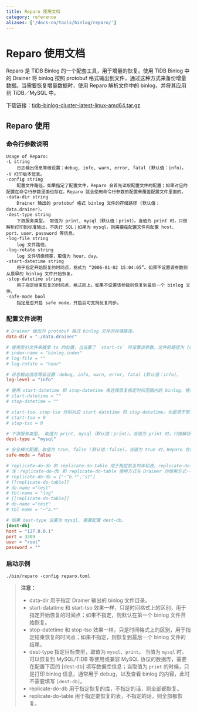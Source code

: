 ```yaml
---
title: Reparo 使用文档
category: reference
aliases: ['/docs-cn/tools/binlog/reparo/']
---
```


# Reparo 使用文档

Reparo 是 TiDB Binlog 的一个配套工具，用于增量的恢复。使用 TiDB Binlog 中的 Drainer 将 binlog 按照 protobuf 格式输出到文件，通过这种方式来备份增量数据。当需要恢复增量数据时，使用 Reparo 解析文件中的 binlog，并将其应用到 TiDB／MySQL 中。

下载链接：[tidb-binlog-cluster-latest-linux-amd64.tar.gz](http://download.pingcap.org/tidb-binlog-cluster-latest-linux-amd64.tar.gz)

## Reparo 使用

### 命令行参数说明

```
Usage of Reparo:
-L string
    日志输出信息等级设置：debug, info, warn, error, fatal (默认值：info)。
-V 打印版本信息。
-config string
    配置文件路径，如果指定了配置文件，Reparo 会首先读取配置文件的配置；如果对应的配置在命令行参数里面也存在，Reparo 就会使用命令行参数的配置来覆盖配置文件里面的。
-data-dir string
    Drainer 输出的 protobuf 格式 binlog 文件的存储路径 (默认值： data.drainer)。
-dest-type string
    下游服务类型。 取值为 print, mysql（默认值：print）。当值为 print 时，只做解析打印到标准输出，不执行 SQL；如果为 mysql，则需要在配置文件内配置 host、port、user、password 等信息。
-log-file string
    log 文件路径。
-log-rotate string
    log 文件切换频率，取值为 hour、day。
-start-datetime string
    用于指定开始恢复的时间点，格式为 “2006-01-02 15:04:05”。如果不设置该参数则从最早的 binlog 文件开始恢复。
-stop-datetime string
    用于指定结束恢复的时间点，格式同上。如果不设置该参数则恢复到最后一个 binlog 文件。
-safe-mode bool
	指定是否开启 safe mode，开启后可支持反复同步。
```

### 配置文件说明

```toml
# Drainer 输出的 protobuf 格式 binlog 文件的存储路径。
data-dir = "./data.drainer"

# 使用索引文件来搜索 ts 的位置，当设置了 `start-ts` 时设置该参数，文件的路径为 {data-dir}/{index-name}。
# index-name = "binlog.index"
# log-file = ""
# log-rotate = "hour"

# 日志输出信息等级设置：debug, info, warn, error, fatal (默认值：info)。
log-level = "info"

# 使用 start-datetime 和 stop-datetime 来选择恢复指定时间范围内的 binlog，格式为 “2006-01-02 15:04:05”。
# start-datetime = ""
# stop-datetime = ""

# start-tso、stop-tso 分别对应 start-datetime 和 stop-datetime，也是用于恢复指定时间范围内的 binlog，用 tso 的值来设置。如果已经设置了 start-datetime 和 stop-datetime，就不需要再设置 start-tso 和 stop-tso。
# start-tso = 0
# stop-tso = 0

# 下游服务类型。 取值为 print, mysql（默认值：print）。当值为 print 时，只做解析打印到标准输出，不执行 SQL；如果为 mysql，则需要在 [dest-db] 中配置 host、port、user、password 等信息。
dest-type = "mysql"

# 安全模式配置。取值为 true, false (默认值：false)。当值为 true 时，Reparo 会将 update 语句拆分为 delete + replace 语句。
safe-mode = false

# replicate-do-db 和 replicate-do-table 用于指定恢复的库和表，replicate-do-db 的优先级高于 replicate-do-table。支持使用正则表达式来配置，需要以 '~' 开始声明使用正则表达式。
# 注：replicate-do-db 和 replicate-do-table 使用方式与 Drainer 的使用方式一致。
# replicate-do-db = ["~^b.*","s1"]
# [[replicate-do-table]]
# db-name ="test"
# tbl-name = "log"
# [[replicate-do-table]]
# db-name ="test"
# tbl-name = "~^a.*"

# 如果 dest-type 设置为 mysql, 需要配置 dest-db。
[dest-db]
host = "127.0.0.1"
port = 3309
user = "root"
password = ""
```

### 启动示例

```
./bin/reparo -config reparo.toml
```

> **注意：**
>
> - data-dir 用于指定 Drainer 输出的 binlog 文件目录。
> - start-datatime 和 start-tso 效果一样，只是时间格式上的区别，用于指定开始恢复的时间点；如果不指定，则默认在第一个 binlog 文件开始恢复。
> - stop-datetime 和 stop-tso 效果一样，只是时间格式上的区别，用于指定结束恢复的时间点；如果不指定，则恢复到最后一个 binlog 文件的结尾。
> - dest-type 指定目标类型，取值为 `mysql`、`print`。 当值为 `mysql` 时，可以恢复到 MySQL/TiDB 等使用或兼容 MySQL 协议的数据库，需要在配置下面的 [dest-db] 填写数据库信息；当取值为 `print` 的时候，只是打印 binlog 信息，通常用于 debug，以及查看 binlog 的内容，此时不需要填写 `[dest-db]`。
> - replicate-do-db 用于指定恢复的库，不指定的话，则全部都恢复。
> - replicate-do-table 用于指定要恢复的表，不指定的话，则全部都恢复。

